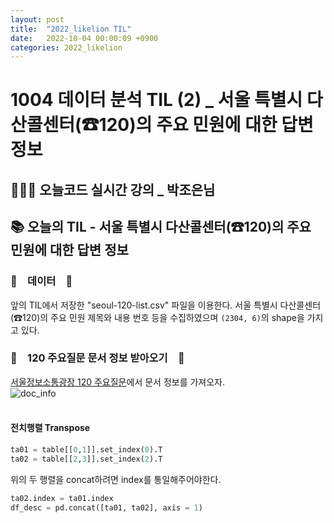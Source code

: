 ```yaml
---
layout: post
title:  "2022_likelion TIL"
date:   2022-10-04 00:00:09 +0900
categories: 2022_likelion
---
```

# 1004 데이터 분석 TIL (2) _ 서울 특별시 다산콜센터(☎120)의 주요 민원에 대한 답변 정보

## 👩🏻‍💻 오늘코드 실시간 강의 _ 박조은님


## 📚 오늘의 TIL - 서울 특별시 다산콜센터(☎120)의 주요 민원에 대한 답변 정보

### 🐾　데이터　🐾
앞의 TIL에서 저장한 "seoul-120-list.csv" 파일을 이용한다. 서울 특별시 다산콜센터(☎120)의 주요 민원 제목와 내용 번호 등을 수집하였으며 `(2304, 6)`의 shape을 가지고 있다.

### 🐾　120 주요질문 문서 정보 받아오기　🐾
[서울정보소통광장 120 주요질문](https://opengov.seoul.go.kr/civilappeal/view/?nid=23194045)에서 문서 정보를 가져오자.  <br/>
![doc_info]() <br/><br/>



#### 전치행렬 Transpose
```python
ta01 = table[[0,1]].set_index(0).T
ta02 = table[[2,3]].set_index(2).T
```
위의 두 행렬을 concat하려면 index를 통일해주어야한다.
```python
ta02.index = ta01.index
df_desc = pd.concat([ta01, ta02], axis = 1)
```



<!-- ### 🐾　　🐾
### 🐾　　🐾
### 🐾　　🐾
### 🐾　　🐾
### 🐾　　🐾
### 🐾　　🐾 -->
